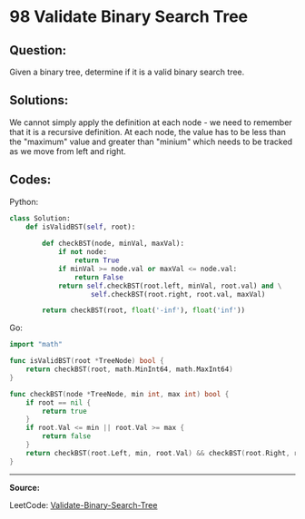 98 Validate Binary Search Tree
==============================

Question:
---------

Given a binary tree, determine if it is a valid binary search tree.

Solutions:
----------

We cannot simply apply the definition at each node - we need to remember that
it is a recursive definition. At each node, the value has to be less than the
"maximum" value and greater than "minium" which needs to be tracked as we move
from left and right.

Codes:
------

Python:

```python
class Solution:
    def isValidBST(self, root):
        
        def checkBST(node, minVal, maxVal):
            if not node:
                return True
            if minVal >= node.val or maxVal <= node.val:
                return False
            return self.checkBST(root.left, minVal, root.val) and \
                    self.checkBST(root.right, root.val, maxVal)

        return checkBST(root, float('-inf'), float('inf'))
```

Go:

```go
import "math"

func isValidBST(root *TreeNode) bool {
    return checkBST(root, math.MinInt64, math.MaxInt64)
}

func checkBST(node *TreeNode, min int, max int) bool {
    if root == nil {
        return true
    }
    if root.Val <= min || root.Val >= max {
        return false
    }
    return checkBST(root.Left, min, root.Val) && checkBST(root.Right, root.Val, max)
}
```

---

**Source:**

LeetCode: [Validate-Binary-Search-Tree](https://leetcode.com/problems/validate-binary-search-tree/)
